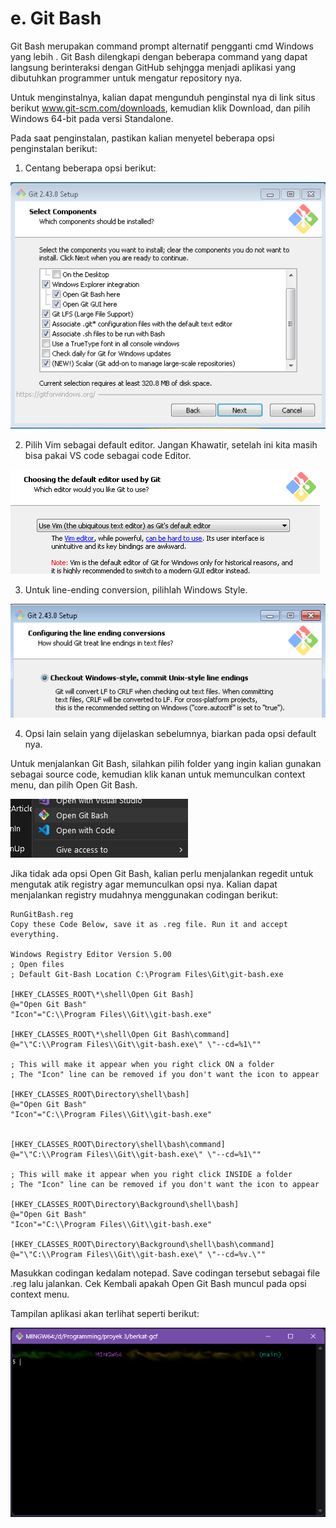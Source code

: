 # e. Git Bash

Git Bash merupakan command prompt alternatif pengganti cmd Windows yang lebih . Git Bash dilengkapi dengan beberapa command yang dapat langsung berinteraksi dengan GitHub sehjngga menjadi aplikasi yang dibutuhkan programmer untuk mengatur repository nya.

Untuk menginstalnya, kalian dapat mengunduh penginstal nya di link situs berikut www.git-scm.com/downloads, kemudian klik Download, dan pilih Windows 64-bit pada versi Standalone.

Pada saat penginstalan, pastikan kalian menyetel beberapa opsi penginstalan berikut: 

1. Centang beberapa opsi berikut:

![Git Bash Options](../../../img/tutorial/sub_gitbash%20(1).png)

2. Pilih Vim sebagai default editor. Jangan Khawatir, setelah ini kita masih bisa pakai VS code sebagai code Editor.

![Vim as main editor](../../../img/tutorial/sub_gitbash%20(2).png)

3.	Untuk line-ending conversion, pilihlah Windows Style.

![line-ending conversion](../../../img/tutorial/sub_gitbash%20(3).png)

4.	Opsi lain selain yang dijelaskan sebelumnya, biarkan pada opsi default nya.

Untuk menjalankan Git Bash, silahkan pilih folder yang ingin kalian gunakan sebagai source code, kemudian klik kanan untuk memunculkan context menu, dan pilih Open Git Bash.

![Git Bash in Context Menu](../../../img/tutorial/sub_gitbash%20(5).png)

Jika tidak ada opsi Open Git Bash, kalian perlu menjalankan regedit untuk mengutak atik registry agar memunculkan opsi nya. Kalian dapat menjalankan registry mudahnya menggunakan codingan berikut:

```
RunGitBash.reg
Copy these Code Below, save it as .reg file. Run it and accept everything.

Windows Registry Editor Version 5.00
; Open files
; Default Git-Bash Location C:\Program Files\Git\git-bash.exe

[HKEY_CLASSES_ROOT\*\shell\Open Git Bash]
@="Open Git Bash"
"Icon"="C:\\Program Files\\Git\\git-bash.exe"

[HKEY_CLASSES_ROOT\*\shell\Open Git Bash\command]
@="\"C:\\Program Files\\Git\\git-bash.exe\" \"--cd=%1\""

; This will make it appear when you right click ON a folder
; The "Icon" line can be removed if you don't want the icon to appear

[HKEY_CLASSES_ROOT\Directory\shell\bash]
@="Open Git Bash"
"Icon"="C:\\Program Files\\Git\\git-bash.exe"


[HKEY_CLASSES_ROOT\Directory\shell\bash\command]
@="\"C:\\Program Files\\Git\\git-bash.exe\" \"--cd=%1\""

; This will make it appear when you right click INSIDE a folder
; The "Icon" line can be removed if you don't want the icon to appear

[HKEY_CLASSES_ROOT\Directory\Background\shell\bash]
@="Open Git Bash"
"Icon"="C:\\Program Files\\Git\\git-bash.exe"

[HKEY_CLASSES_ROOT\Directory\Background\shell\bash\command]
@="\"C:\\Program Files\\Git\\git-bash.exe\" \"--cd=%v.\""
```

Masukkan codingan kedalam notepad. Save codingan tersebut sebagai file .reg lalu jalankan. Cek Kembali apakah Open Git Bash muncul pada opsi context menu.

Tampilan aplikasi akan terlihat seperti berikut:

![Git Bash](../../../img/tutorial/sub_gitbash%20(4).png)